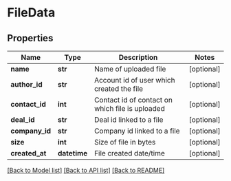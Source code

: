 # FileData

## Properties
Name | Type | Description | Notes
------------ | ------------- | ------------- | -------------
**name** | **str** | Name of uploaded file | [optional] 
**author_id** | **str** | Account id of user which created the file | [optional] 
**contact_id** | **int** | Contact id of contact on which file is uploaded | [optional] 
**deal_id** | **str** | Deal id linked to a file | [optional] 
**company_id** | **str** | Company id linked to a file | [optional] 
**size** | **int** | Size of file in bytes | [optional] 
**created_at** | **datetime** | File created date/time | [optional] 

[[Back to Model list]](../README.md#documentation-for-models) [[Back to API list]](../README.md#documentation-for-api-endpoints) [[Back to README]](../README.md)


